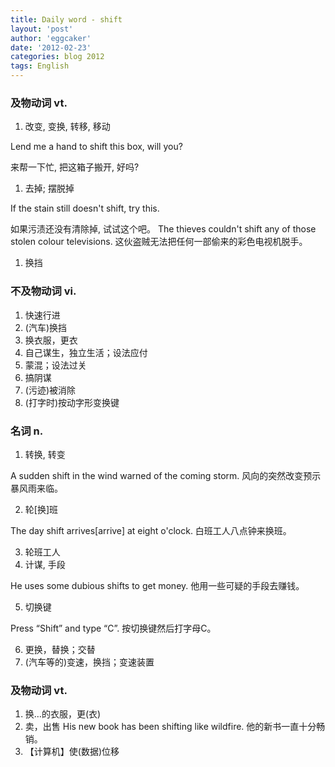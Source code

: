 ```yaml
---
title: Daily word - shift 
layout: 'post'
author: 'eggcaker'
date: '2012-02-23'
categories: blog 2012
tags: English
---
```



### 及物动词 vt.

  1. 改变, 变换, 转移, 移动 

Lend me a hand to shift this box, will you?

来帮一下忙, 把这箱子搬开, 好吗?

  1. 去掉; 摆脱掉 

If the stain still doesn't shift, try this.

如果污渍还没有清除掉, 试试这个吧。 The thieves couldn't shift any of those stolen colour
televisions. 这伙盗贼无法把任何一部偷来的彩色电视机脱手。

  1. 换挡 

### 不及物动词 vi.

  1. 快速行进 
  2. (汽车)换挡 
  3. 换衣服，更衣 
  4. 自己谋生，独立生活；设法应付 
  5. 蒙混；设法过关 
  6. 搞阴谋 
  7. (污迹)被消除 
  8. (打字时)按动字形变换键 

### 名词 n.

  1. 转换, 转变 

A sudden shift in the wind warned of the coming storm. 风向的突然改变预示暴风雨来临。

  2. 轮[换]班 

The day shift arrives[arrive] at eight o'clock. 白班工人八点钟来换班。

  3. 轮班工人 
  4. 计谋, 手段 

He uses some dubious shifts to get money. 他用一些可疑的手段去赚钱。

  5. 切换键 

Press “Shift” and type “C”. 按切换键然后打字母C。

  6. 更换，替换；交替 
  7. (汽车等的)变速，换挡；变速装置 

### 及物动词 vt.

  1. 换…的衣服，更(衣) 
  2. 卖，出售 His new book has been shifting like wildfire. 他的新书一直十分畅销。 
  3. 【计算机】使(数据)位移 

